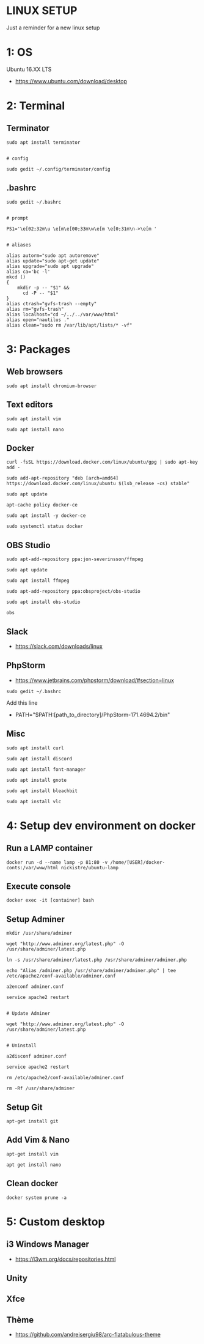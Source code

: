 # LINUX SETUP
Just a reminder for a new linux setup


# 1: OS
Ubuntu 16.XX LTS
 - https://www.ubuntu.com/download/desktop
 
 
# 2: Terminal

## Terminator
````
sudo apt install terminator


# config

sudo gedit ~/.config/terminator/config
````

## .bashrc
````
sudo gedit ~/.bashrc


# prompt

PS1='\e[02;32m\u \e[m\e[00;33m\w\e[m \e[0;31m\n->\e[m '


# aliases

alias autorm="sudo apt autoremove"
alias update="sudo apt-get update"
alias upgrade="sudo apt upgrade"
alias ca='bc -l'
mkcd ()
{
    mkdir -p -- "$1" &&
      cd -P -- "$1"
}
alias ctrash="gvfs-trash --empty"
alias rm="gvfs-trash"
alias localhost="cd ~/../../var/www/html"
alias open="nautilus ."
alias clean="sudo rm /var/lib/apt/lists/* -vf"
````


# 3: Packages

## Web browsers
````
sudo apt install chromium-browser
````

## Text editors
````
sudo apt install vim

sudo apt install nano
````

## Docker
````
curl -fsSL https://download.docker.com/linux/ubuntu/gpg | sudo apt-key add -

sudo add-apt-repository "deb [arch=amd64] https://download.docker.com/linux/ubuntu $(lsb_release -cs) stable"

sudo apt update

apt-cache policy docker-ce

sudo apt install -y docker-ce

sudo systemctl status docker
````

## OBS Studio
````
sudo apt-add-repository ppa:jon-severinsson/ffmpeg

sudo apt update

sudo apt install ffmpeg

sudo apt-add-repository ppa:obsproject/obs-studio

sudo apt install obs-studio

obs
````

## Slack
 - https://slack.com/downloads/linux

## PhpStorm
 - https://www.jetbrains.com/phpstorm/download/#section=linux

````
sudo gedit ~/.bashrc
````
Add this line
 - PATH="$PATH:[path_to_directory]/PhpStorm-171.4694.2/bin"

## Misc
````
sudo apt install curl

sudo apt install discord

sudo apt install font-manager

sudo apt install gnote

sudo apt install bleachbit

sudo apt install vlc
````


# 4: Setup dev environment on docker

## Run a LAMP container
````
docker run -d --name lamp -p 81:80 -v /home/[USER]/docker-conts:/var/www/html nickistre/ubuntu-lamp
````

## Execute console
````
docker exec -it [container] bash
````

## Setup Adminer
````
mkdir /usr/share/adminer

wget "http://www.adminer.org/latest.php" -O /usr/share/adminer/latest.php

ln -s /usr/share/adminer/latest.php /usr/share/adminer/adminer.php

echo "Alias /adminer.php /usr/share/adminer/adminer.php" | tee /etc/apache2/conf-available/adminer.conf

a2enconf adminer.conf

service apache2 restart


# Update Adminer

wget "http://www.adminer.org/latest.php" -O /usr/share/adminer/latest.php


# Uninstall

a2disconf adminer.conf

service apache2 restart

rm /etc/apache2/conf-available/adminer.conf

rm -Rf /usr/share/adminer
````

## Setup Git
````
apt-get install git
````

## Add Vim & Nano
````
apt-get install vim

apt get install nano
````

## Clean docker
````
docker system prune -a
````


# 5: Custom desktop

## i3 Windows Manager
 - https://i3wm.org/docs/repositories.html
 
## Unity

## Xfce

## Thème
 - https://github.com/andreisergiu98/arc-flatabulous-theme
